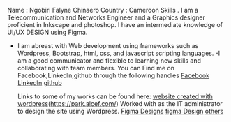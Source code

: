  Name : Ngobiri Falyne Chinaero 
 Country : Cameroon
 Skills .
  I am a Telecommunication and Networks Engineer and a Graphics designer proficient in Inkscape and photoshop. I have an intermediate knowledge of UI/UX DESIGN using Figma.
  - I  am abreast with Web development using frameworks such as Wordpress, Bootstrap, html, css, and javascript scripting languages.
  -I am a good communicator and flexible to learning new skills and collaborating with team members.
  You can Find me on Facebook,LinkedIn,github through the following handles
    [Facebook]( https://facebook.com/falyne.ngobiri)
    [LinkedIn](https://linkedin.com/in/ngobiri-falyne-081880146)
    [github](https://github.com/falyne)


    Links to some of my works can be found here:
    [website created with wordpress](https://school.alcef.com/)(https://park.alcef.com/) Worked with as the IT administrator to design the site using Wordpress.
    [Figma Designs](https://www.figma.com/proto/017xnC40wgGg3HtdTuXmT2/Untitled?node-id=0%3A1)
    [figma Design](https://www.figma.com/file/017xnC40wgGg3HtdTuXmT2/Untitled?t=hIOmRGUmZJgMgwZk-6)
    [others](https://ngobirifalyne00.wixsite.com/fredlynes)


